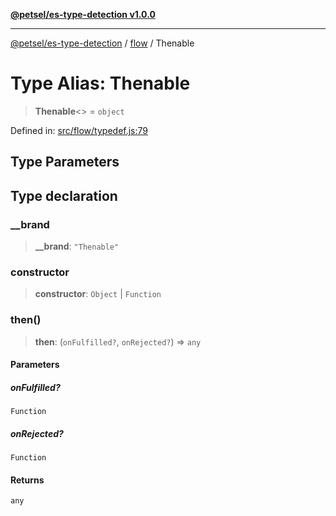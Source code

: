 [**@petsel/es-type-detection v1.0.0**](../../README.md)

***

[@petsel/es-type-detection](../../modules.md) / [flow](../README.md) / Thenable

# Type Alias: Thenable

> **Thenable**\<\> = `object`

Defined in: [src/flow/typedef.js:79](https://github.com/petsel/es-type-detection/blob/ee065d8dbfab0995c95e9bb864d87647f5391dda/src/flow/typedef.js#L79)

## Type Parameters

## Type declaration

### \_\_brand

> **\_\_brand**: `"Thenable"`

### constructor

> **constructor**: `Object` \| `Function`

### then()

> **then**: (`onFulfilled?`, `onRejected?`) => `any`

#### Parameters

##### onFulfilled?

`Function`

##### onRejected?

`Function`

#### Returns

`any`
